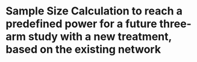 # Sample Size Calculation to reach a predefined power for a future three-arm study with a new treatment, based on the existing network
